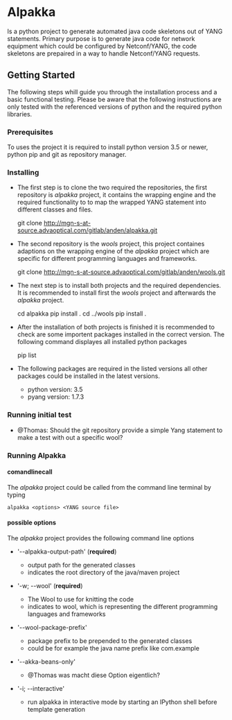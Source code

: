 # Alpakka

Is a python project to generate automated java code skeletons out of YANG statements. Primary purpose is to generate java code for network equipment which could be configured by Netconf/YANG, the code skeletons are prepaired in a way to handle Netconf/YANG requests.

## Getting Started

The following steps whill guide you through the installation process and a basic functional testing. Please be aware that the following instructions are only tested with the referenced versions of python and the required python libraries.

### Prerequisites

To uses the project it is required to install python version 3.5 or newer, python pip and git as repository manager.

### Installing

* The first step is to clone the two required the repositories, the first repository is *alpakka* project, it contains the wrapping engine and the required functionality to to map the wrapped YANG statement into different classes and files.

	git clone http://mgn-s-at-source.advaoptical.com/gitlab/anden/alpakka.git
	
* The second repository is the *wools* project, this project containes adaptions on the wrapping engine of the *alpakka* project which are specific for different programming languages and frameworks.

	git clone http://mgn-s-at-source.advaoptical.com/gitlab/anden/wools.git
	
* The next step is to install both projects and the required dependencies. It is recommended to install first the *wools* project and afterwards the *alpakka* project.

	cd alpakka
	pip install .
	cd ../wools
	pip install .
	
* After the installation of both projects is finished it is recommended to check are some importent packages installed in the correct version. The following command displayes all installed python packages

	pip list
	
* The following packages are required in the listed versions all other packages could be installed in the latest versions.

	* python version: 3.5
	* pyang  version: 1.7.3
	
### Running initial test

* @Thomas: Should the git repository provide a simple Yang statement to make a test with out a specific wool?

### Running Alpakka

#### comandlinecall

The *alpakka* project could be called from the command line terminal by typing

	alpakka <options> <YANG source file>

#### possible options

The *alpakka* project provides the following command line options

* '--alpakka-output-path' (**required**)
	- output path for the generated classes
	- indicates the root directory of the java/maven project
	
* '-w; --wool' (**required**)
	- The Wool to use for knitting the code
	- indicates to wool, which is representing the different programming languages and frameworks
	
* '--wool-package-prefix'
	- package prefix to be prepended to the generated classes
	- could be for example the java name prefix like com.example
	
* '--akka-beans-only'
	- @Thomas was macht diese Option eigentlich?
	
* '-i; --interactive'
	- run alpakka in interactive mode by starting an IPython shell before template generation

